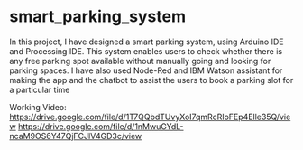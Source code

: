 # smart_parking_system

In this project, I have designed a smart parking system, using Arduino IDE and Processing IDE. This system enables users to check whether there is any free parking spot available without manually going and looking for parking spaces.
I have also used Node-Red and IBM Watson assistant for making the app and the chatbot to assist the users to book a parking slot for a particular time

Working Video:
https://drive.google.com/file/d/1T7QQbdTUvyXoI7qmRcRIoFEp4Elle35Q/view
https://drive.google.com/file/d/1nMwuGYdL-ncaM9OS6Y47QjFCJlV4GD3c/view
